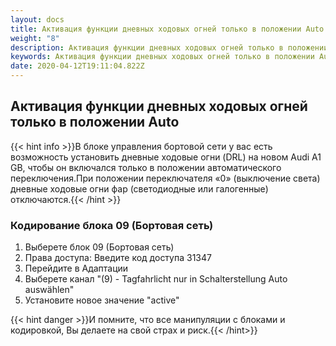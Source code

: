 ```yaml
---
layout: docs
title: Активация функции дневных ходовых огней только в положении Auto
weight: "8"
description: Активация функции дневных ходовых огней только в положении Auto
keywords: Активация функции дневных ходовых огней только в положении Auto
date: 2020-04-12T19:11:04.822Z
---
```

## Активация функции дневных ходовых огней только в положении Auto

{{< hint info >}}В блоке управления бортовой сети у вас есть возможность установить дневные ходовые огни (DRL) на новом Audi A1 GB, чтобы он включался только в положении автоматического переключения.При положении переключателя «0» (выключение света) дневные ходовые огни фар (светодиодные или галогенные) отключаются.{{< /hint >}}

### **Кодирование блока 09 (Бортовая сеть)**

1. Выберете блок 09 (Бортовая сеть)
2. Права доступа: Введите код доступа 31347
3. Перейдите в Адаптации
4. Выберете канал "(9) - Tagfahrlicht nur in Schalterstellung Auto auswählen"
5. Установите новое значение "active"

{{< hint danger >}}И помните, что все манипуляции с блоками и кодировкой, Вы делаете на свой страх и риск.{{< /hint>}}
